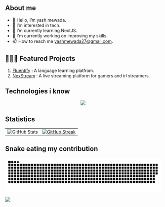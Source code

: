 ## About me
- 👋 Hello, I’m yash mewada.
- 👀 I’m interested in tech.
- 🌱 I’m currently learning NextJS.
- 🔭 I'm currently working on improving my skills.
- 📫 How to reach me yashmewada27@gmail.com.

<!---
yash-mewada/yash-mewada is a ✨ special ✨ repository because its `README.md` (this file) appears on your GitHub profile.
You can click the Preview link to take a look at your changes.
--->
## 🧑🏻‍💻 Featured Projects

1. [Fluentify](https://fluentify-psi.vercel.app/) : A language learning platfrom.
2. [NexStream](https://nex-stream-ivory.vercel.app/) : A live streaming platform for gamers and irl streamers.

## Technologies i know
<p align="center">
  <a href="https://skillicons.dev">
    <img src="https://skillicons.dev/icons?i=docker,html,mysql,nextjs,vercel,cs,react,git,prisma,java,aws,nodejs,c,cpp,androidstudio,figma,py,github,css,mongodb,vscode,linux,tailwind,flutter&perline=12" />
  </a>
</p>

## Statistics
|      |      |
|:-------------------------:|:-------------------------:|
![GitHub Stats](https://github-readme-stats.vercel.app/api?username=yash-mewada&theme=chartreuse-dark) | [![GitHub Streak](https://streak-stats.demolab.com?user=yash-mewada&theme=chartreuse-dark&date_format=j%2Fn%5B%2FY%5D)](https://git.io/streak-stats) |

## Snake eating my contribution
![snake gif](https://github.com/yash-mewada/yash-mewada/blob/output/github-contribution-grid-snake-dark.svg)

![](https://komarev.com/ghpvc/?username=your-github-yash-mewada&color=brightgreen)
